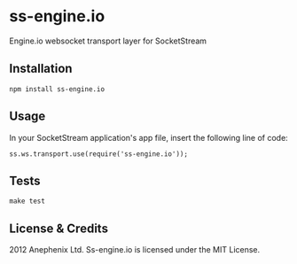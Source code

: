 ss-engine.io
============

Engine.io websocket transport layer for SocketStream

Installation
---

    npm install ss-engine.io

Usage
---

In your SocketStream application's app file, insert the following line of code:

    ss.ws.transport.use(require('ss-engine.io'));

Tests
---

    make test
 
License & Credits
---

2012 Anephenix Ltd. Ss-engine.io is licensed under the MIT License.